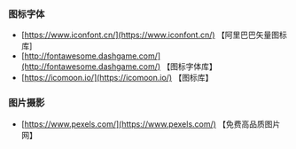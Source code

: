 ### 图标字体

- [https://www.iconfont.cn/](https://www.iconfont.cn/) 【阿里巴巴矢量图标库]
- [http://fontawesome.dashgame.com/](http://fontawesome.dashgame.com/) 【图标字体库】
- [https://icomoon.io/](https://icomoon.io/) 【图标库】

### 图片摄影

- [https://www.pexels.com/](https://www.pexels.com/) 【免费高品质图片网】

